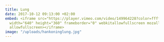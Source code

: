 ```yaml
---
title: Lung
date: 2017-10-12 09:13:00 +02:00
embed: <iframe src="https://player.vimeo.com/video/149964228?color=ffffff&title=0&byline=0&portrait=0"
  width="640" height="360" frameborder="0" webkitallowfullscreen mozallowfullscreen
  allowfullscreen></iframe>
image: "/uploads/hankoninglung.jpg"
---
```


